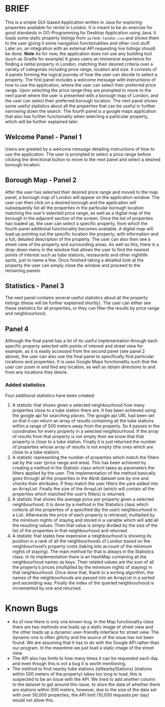 # BRIEF
This is a smiple GUI-based Application written in Java for exploring properties available for rental in London. It is meant to be an exercise for good standards in OO-Programming for Desktop Application using Java. It loads some static property listings from `airbnb-london.csv` and shows them to the user giving it some navigation functionalities and other cool stuff. Later on, an integration with an external API requesting live listings should be done.
**Note** As for now, the application does not use any building tool (such as Gradle for example) 
It gives users an immersive experience for finding a rental property in London, matching their
desired criteria over a variety of categories including price range, location and size. It
consists of 4 panels forming the logical journey of how the user can decide to select a
property. The first panel includes a welcome message with instructions of how to use the
application, where the user can select their preferred price range. Upon selecting the price
range they are prompted to move to the next panel where the user is presented with a
borough map of London, and the user can select their preferred borough location. The next
panel shows some useful statistics about all the properties that can be useful in further
narrowing down the search. The fourth panel is a google maps application that also has
further functionality when selecting a particular property, which will be further explained later.


## Welcome Panel - Panel 1
Users are greeted by a welcome message detailing instructions of how to use the
application. The user is prompted to select a price range before clicking the directional
button to move to the next panel and select a desired borough location.

## Borough Map - Panel 2
After the user has selected their desired price range and moved to the map panel, a borough
map of London will appear on the application window. The user can then click on a desired
borough and the application will subsequently list all the properties in the particular borough
location matching the user’s selected price range, as well as a digital map of the borough in
the adjacent section of the screen.
Once the list of properties has loaded up, the user can select a specific property, from which
the fourth panel additional functionality becomes available. A digital map will load up pointing
out the specific location the property, with information and a full, detailed description of the
property. The user can also then see a street view of the property and surrounding areas. As
well as this, there is a drop-down menu in the window that allows the user to find the nearest
points of interest such as tube stations, restaurants and other nightlife spots, just to name a
few. Once finished taking a detailed look at the property the user can simply close the
window and proceed to the remaining panels.

## Statistics - Panel 3
The next panel contains several useful statistics about all the property listings (these will be
further explained shortly). The user can either see these statistics for all properties, or they
can filter the results by price range and neighbourhood.

## Panel 4
Although the final panel has a lot of its useful implementation through each specific property
selected with points of interest and street view for example, as it is easily accessed from the
second panel (see panel 2 above), the user can also use the final panel to specifically find
particular locations and properties. It is uses Google Maps functionality such that the user
can zoom in and find any location, as well as obtain directions to and from any locations they
desire.
### Added statistics
Four additional statistics have been created:
1. A statistic that shows given a selected neighbourhood how many properties
close to a tube station there are.
It has been achieved using the google api for searching places. The google api URL had
been set so that it can return an array of results containing all the tube stations within
a range of 500 meters away from the property. So it passes in the coordinates for
every property in a selected neighbourhood. If the array of results from that property
is not empty then we know that that property is close to a tube station. Finally it is just
returned the number of properties whose array of results is not empty (the ones
which are close to a tube station).
2. A statistic representing the number of properties which match the filters sat by
the user (price range and area).
This has been achieved by creating a method in the Statistic class which takes as
parameters the filters applied by the user. The implementation of the method
basically goes through all the properties in the Abnb dataset one by one and checks
their attributes. If they match the user filters the yare added into an ArrayList. Finally
the size of the ArrayList (which will contain all the properties which matched the
user’s filters) is returned.
3. A statistic that shows the average price por property given a selected
neighbourhood.
It is done by a method in the Statistics class which collects all the properties of a
specified (by the user) neighbourhood in a List. Afterwards the price of each property
is retrieved, multiplied by the minimum nights of staying and stored in a variable
which will add all the resulting values. Then that value is simply divided by the size of
the list of the properties in that neighbourhood and returned.
4. A statistic that states how expensive a neighbourhood is showing its position
in a rank of all the neighbourhoods of London based on the neighbourhood’s
property costs (taking into account of the minimum nights of staying).
The main method for that is always in the Statistics class. In its implementation there is
an HashMap containing all the neighbourhood names as keys. Their related values
are the sum of all the property’s prices (multiplied by the minimum nights of staying)
in that neighbourhood.
Once done that, thank to a sorting algorithm, the names of the neighbourhoods are
passed into an ArrayList in a sorted and ascending way. Finally the index of the queried
neighbourhood is incremented by one and returned.

# Known Bugs
- As of now there is only one known bug. In the Map functionality class there are two
methods one loads up a static image of street view and the other loads up a dynamic
user-friendly interface for street view. The dynamic one is often glitchy and the
source of the issue has not been found. We are assuming that it has to do with the
Google API rather than our program. In the meantime we just load a static image of
the street view.
- The API also has limits to how many times it can be requested each day and even
though this is not a bug it is worth mentioning.
- The method to find nearby tube stations (isNearbyStations) (stations within 500
meters of the property) takes too long to load, this is suspected to be an issue with
the API. We tried to add another column to the dataset to get around this issue, to
store the data of whether there are stations within 500 meters, however, due to the
size of the data set with over 50,000 properties, the API limit (10,000 requests per
day) would not allow this.
